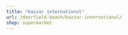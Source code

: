 ```yaml
---
title: "bazzar international"
url: /deerfield-beach/bazzar-international/
shop: supermarket
---
```

